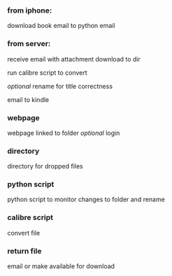 ### from iphone:

download book
email to python email

### from server:

receive email with attachment
download to dir

run calibre script to convert

_optional_
rename for title correctness

email to kindle

### webpage

webpage linked to folder
_optional_
login

### directory

directory for dropped files

### python script

python script to monitor changes to folder and rename

### calibre script

convert file

### return file

email or make available for download
